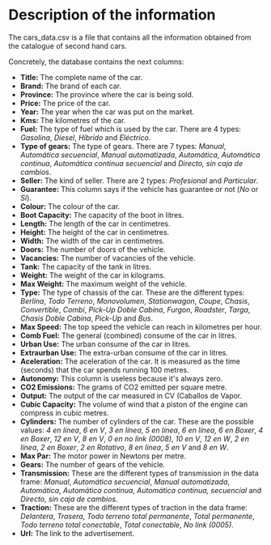 # Description of the information

The cars_data.csv is a file that contains all the information obtained from the catalogue of second hand cars.

Concretely, the database contains the next columns:

- **Title:** The complete name of the car.
- **Brand:** The brand of each car.
- **Province:** The province where the car is being sold.
- **Price:** The price of the car.
- **Year:** The year when the car was put on the market.
- **Kms:** The kilometres of the car.
- **Fuel:** The type of fuel which is used by the car. There are 4 types: *Gasolina*, *Diesel*, *Híbrido* and *Eléctrico*.
- **Type of gears:** The type of gears. There are 7 types: *Manual*, *Automática secuencial*, *Manual automatizada*, *Automática*, *Automática continua*, *Automática continua secuencial* and *Directo, sin caja de cambios*.
- **Seller:** The kind of seller. There are 2 types: *Profesional* and *Particular*.
- **Guarantee:** This column says if the vehicle has guarantee or not (*No* or *Sí*).
- **Colour:** The colour of the car.
- **Boot Capacity:** The capacity of the boot in litres.
- **Length:** The length of the car in centimetres.
- **Height:** The height of the car in centimetres.
- **Width:** The width of the car in centimetres.
- **Doors:** The number of doors of the vehicle.
- **Vacancies:** The number of vacancies of the vehicle.
- **Tank:** The capacity of the tank in litres.
- **Weight:** The weight of the car in kilograms.
- **Max Weight:** The maximum weight of the vehicle.
- **Type:** The type of chassis of the car. These are the different types: *Berlina*, *Todo Terreno*, *Monovolumen*, *Stationwagon*, *Coupe*, *Chasis*, *Convertible*, *Combi*, *Pick-Up Doble Cabina*, *Furgon*, *Roadster*, *Targa*, *Chasis Doble Cabina*, *Pick-Up* and *Bus*.
 - **Max Speed:** The top speed the vehicle can reach in kilometres per hour.
 - **Comb Fuel:** The general (combined) consume of the car in litres.
 - **Urban Use:** The urban consume of the car in litres.
 - **Extraurban Use:** The extra-urban consume of the car in litres.
 - **Aceleration:** The aceleration of the car. It is measured as the time (seconds) that the car spends running 100 metres.
 - **Autonomy:** This column is useless because it's always zero.
 - **CO2 Emissions:** The grams of CO2 emitted per square metre.
 - **Output:** The output of the car measured in CV (Caballos de Vapor.
 - **Cubic Capacity:** The volume of wind that a piston of the engine can compress in cubic metres.
 - **Cylinders:** The number of cylinders of the car. These are the possible values: *4 en línea*, *6 en V*, *3 en línea*, *5 en línea*, *6 en línea*, *6 en Boxer*, *4 en Boxer*, *12 en V*, *8 en V*, *0 en no link (0008)*, *10 en V*, *12 en W*, *2 en línea*, *2 en Boxer*, *2 en Rotativo*, *8 en línea*, *5 en V* and *8 en W*.
 - **Max Par:** The motor power in Newtons per metre.
 - **Gears:** The number of gears of the vehicle.
 - **Transmission:** These are the different types of transmission in the data frame: *Manual*, *Automática secuencial*, *Manual automatizada*, *Automática*, *Automática continua*, *Automática continua, secuencial* and *Directo, sin caja de cambios*.
 - **Traction:** These are the different types of traction in the data frame: *Delantera*, *Trasera*, *Todo terreno total permanente*, *Total permanente*, *Todo terreno total conectable*, *Total conectable*, *No link (0005)*.
 - **Url:** The link to the advertisement.

